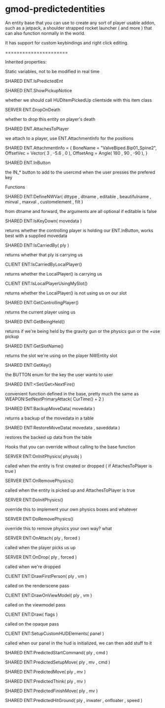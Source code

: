 gmod-predictedentities
======================

An entity base that you can use to create any sort of player usable addon, such as a jetpack, a shoulder strapped rocket launcher ( and more ) that can also function normally in the world.

It has support for custom keybindings and right click editing.



======================

Inherited properties:

Static variables, not to be modified in real time

SHARED ENT.IsPredictedEnt

SHARED ENT.ShowPickupNotice 

whether we should call HUDItemPickedUp clientside with this item class

SERVER ENT.DropOnDeath 

whether to drop this entity on player's death

SHARED ENT.AttachesToPlayer 

we attach to a player, use ENT.AttachmentInfo for the positions

SHARED ENT.AttachmentInfo = {
	BoneName = "ValveBiped.Bip01_Spine2",
	OffsetVec = Vector( 3 , -5.6 , 0 ),
	OffsetAng = Angle( 180 , 90 , -90 ),
}

SHARED ENT.InButton 

the IN_* button to add to the usercmd when the user presses the prefered key

Functions

SHARED ENT:DefineNWVar( dttype , dtname , editable , beautifulname , minval , maxval , customelement , filt )

from dtname and forward, the arguments are all optional if editable is false

SHARED ENT:IsKeyDown( movedata )

returns whether the controlling player is holding our ENT.InButton, works best with a supplied movedata

SHARED ENT:IsCarriedBy( ply )

returns whether that ply is carrying us

CLIENT ENT:IsCarriedByLocalPlayer() 

returns whether the LocalPlayer() is carrying us

CLIENT ENT:IsLocalPlayerUsingMySlot() 

returns whether the LocalPlayer() is not using us on our slot

SHARED ENT:GetControllingPlayer() 

returns the current player using us

SHARED ENT:GetBeingHeld() 

returns if we're being held by the gravity gun or the physics gun or the +use pickup

SHARED ENT:GetSlotName() 

returns the slot we're using on the player NWEntity slot

SHARED ENT:GetKey() 

the BUTTON enum for the key the user wants to user

SHARED ENT:<Set/Get>NextFire() 

convenient function defined in the base, pretty much the same as WEAPON:SetNextPrimaryAttack( CurTime() + 2 )

SHARED ENT:BackupMoveData( movedata ) 

returns a backup of the movedata in a table

SHARED ENT:RestoreMoveData( movedata , saveddata ) 

restores the backed up data from the table

Hooks that you can override without calling to the base function

SERVER ENT:OnInitPhysics( physobj ) 

called when the entity is first created or dropped ( if AttachesToPlayer is true )

SERVER ENT:OnRemovePhysics() 

called when the entity is picked up and AttachesToPlayer is true

SERVER ENT:DoInitPhysics()

override this to implement your own physics boxes and whatever

SERVER ENT:DoRemovePhysics()

override this to remove physics your own way? what

SERVER ENT:OnAttach( ply , forced ) 

called when the player picks us up

SERVER ENT:OnDrop( ply , forced ) 

called when we're dropped

CLIENT ENT:DrawFirstPerson( ply , vm )

called on the renderscene pass

CLIENT ENT:DrawOnViewModel( ply , vm )

called on the viewmodel pass

CLIENT ENT:Draw( flags ) 

called on the opaque pass

CLIENT ENT:SetupCustomHUDElements( panel )

called when our panel in the hud is initialized, we can then add stuff to it

SHARED ENT:PredictedStartCommand( ply , cmd )

SHARED ENT:PredictedSetupMove( ply , mv , cmd )

SHARED ENT:PredictedMove( ply , mv )

SHARED ENT:PredictedThink( ply , mv )

SHARED ENT:PredictedFinishMove( ply , mv )

SHARED ENT:PredictedHitGround( ply , inwater , onfloater , speed )